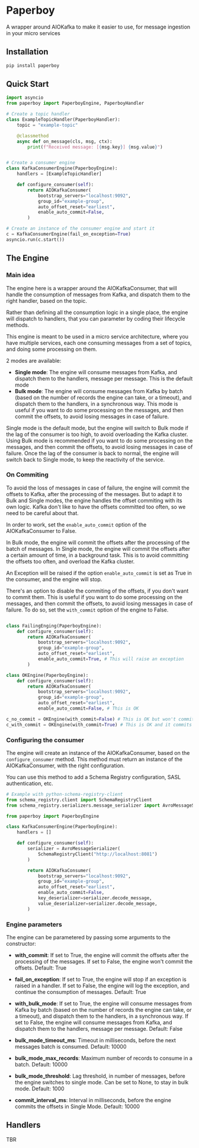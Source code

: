 # Paperboy

A wrapper around AIOKafka to make it easier to use, for message ingestion in your micro services

## Installation

```bash
pip install paperboy
```

## Quick Start

```python
import asyncio
from paperboy import PaperboyEngine, PaperboyHandler

# Create a topic handler
class ExampleTopicHandler(PaperboyHandler):
    topic = "example-topic"

    @classmethod
    async def on_message(cls, msg, ctx):
        print(f"Received message: [{msg.key}] {msg.value}")


# Create a consumer engine
class KafkaConsumerEngine(PaperboyEngine):
    handlers = [ExampleTopicHandler]

    def configure_consumer(self):
        return AIOKafkaConsumer(
            bootstrap_servers="localhost:9092",
            group_id="example-group",
            auto_offset_reset="earliest",
            enable_auto_commit=False,
        )

# Create an instance of the consumer engine and start it
c = KafkaConsumerEngine(fail_on_exception=True)
asyncio.run(c.start())
```

## The Engine

### Main idea

The engine here is a wrapper around the AIOKafkaConsumer, that will handle the consumption of messages from Kafka, and dispatch them to the right handler, based on the topic.

Rather than defining all the consumption logic in a single place, the engine will dispatch to handlers, that you can parameter by coding their lifecycle methods.

This engine is meant to be used in a micro service architecture, where you have multiple services, each one consuming messages from a set of topics, and doing some processing on them.

2 modes are available:

- **Single mode**: The engine will consume messages from Kafka, and dispatch them to the handlers, message per message. This is the default mode
- **Bulk mode**: The engine will consume messages from Kafka by batch (based on the number of records the engine can take, or a timeout), and dispatch them to the handlers, in a synchronous way. This mode is useful if you want to do some processing on the messages, and then commit the offsets, to avoid losing messages in case of failure.

Single mode is the default mode, but the engine will switch to Bulk mode if the lag of the consumer is too high, to avoid overloading the Kafka cluster. Using Bulk mode is recommended if you want to do some processing on the messages, and then commit the offsets, to avoid losing messages in case of failure.
Once the lag of the consumer is back to normal, the engine will switch back to Single mode, to keep the reactivity of the service.

### On Commiting

To avoid the loss of messages in case of failure, the engine will commit the offsets to Kafka, after the processing of the messages. But to adapt it to Bulk and Single modes, the engine handles the offset commiting with its own logic. Kafka don't like to have the offsets committed too often, so we need to be careful about that.

In order to work, set the `enable_auto_commit` option of the AIOKafkaConsumer to False.

In Bulk mode, the engine will commit the offsets after the processing of the batch of messages. In Single mode, the engine will commit the offsets after a certain amount of time, in a background task. This is to avoid committing the offsets too often, and overload the Kafka cluster.

An Exception will be raised if the option `enable_auto_commit` is set as True in the consumer, and the engine will stop.

There's an option to disable the commiting of the offsets, if you don't want to commit them. This is useful if you want to do some processing on the messages, and then commit the offsets, to avoid losing messages in case of failure. To do so, set the `with_commit` option of the engine to False.

```python

class FailingEnging(PaperboyEngine):
    def configure_consumer(self):
        return AIOKafkaConsumer(
            bootstrap_servers="localhost:9092",
            group_id="example-group",
            auto_offset_reset="earliest",
            enable_auto_commit=True, # This will raise an exception
        )

class OKEngine(PaperboyEngine):
    def configure_consumer(self):
        return AIOKafkaConsumer(
            bootstrap_servers="localhost:9092",
            group_id="example-group",
            auto_offset_reset="earliest",
            enable_auto_commit=False, # This is OK

c_no_commit = OKEngine(with_commit=False) # This is OK but won't commit the offsets            
c_with_commit = OKEngine(with_commit=True) # This is OK and it commits the offsets
```

### Configuring the consumer

The engine will create an instance of the AIOKafkaConsumer, based on the `configure_consumer` method. This method must return an instance of the AIOKafkaConsumer, with the right configuration.

You can use this method to add a Schema Registry configuration, SASL authentication, etc.

```python
# Example with python-schema-registry-client
from schema_registry.client import SchemaRegistryClient
from schema_registry.serializers.message_serializer import AvroMessageSerializer

from paperboy import PaperboyEngine

class KafkaConsumerEngine(PaperboyEngine):
    handlers = []

    def configure_consumer(self):
        serializer = AvroMessageSerializer(
            SchemaRegistryClient("http://localhost:8081")
        )

        return AIOKafkaConsumer(
            bootstrap_servers="localhost:9092",
            group_id="example-group",
            auto_offset_reset="earliest",
            enable_auto_commit=False,
            key_deserializer=serializer.decode_message,
            value_deserializer=serializer.decode_message,
        )
```

### Engine parameters

The engine can be parametered by passing some arguments to the constructor:

- **with_commit**: If set to True, the engine will commit the offsets after the processing of the messages. If set to False, the engine won't commit the offsets. Default: True

- **fail_on_exception**: If set to True, the engine will stop if an exception is raised in a handler. If set to False, the engine will log the exception, and continue the consumption of messages. Default: True

- **with_bulk_mode**: If set to True, the engine will consume messages from Kafka by batch (based on the number of records the engine can take, or a timeout), and dispatch them to the handlers, in a synchronous way. If set to False, the engine will consume messages from Kafka, and dispatch them to the handlers, message per message. Default: False

- **bulk_mode_timeout_ms**: Timeout in milliseconds, before the next messages batch is consumed. Default: 10000

- **bulk_mode_max_records**: Maximum number of records to consume in a batch. Default: 10000

- **bulk_mode_threshold**: Lag threshold, in number of messages, before the engine switches to single mode. Can be set to None, to stay in bulk mode. Default: 1000

- **commit_interval_ms**: Interval in milliseconds, before the engine commits the offsets in Single Mode. Default: 10000

## Handlers

TBR
